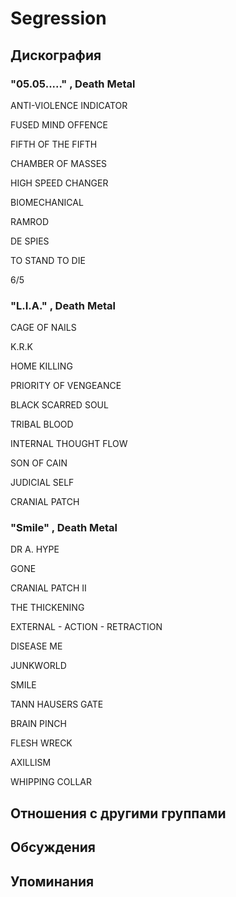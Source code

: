 # Segression



## Дискография

### "05.05....." , Death Metal

ANTI-VIOLENCE INDICATOR

FUSED MIND OFFENCE

FIFTH OF THE FIFTH

CHAMBER OF MASSES

HIGH SPEED CHANGER

BIOMECHANICAL

RAMROD

DE SPIES

TO STAND TO DIE

6/5

 


### "L.I.A." , Death Metal

CAGE OF NAILS

K.R.K

HOME KILLING

PRIORITY OF VENGEANCE

BLACK SCARRED SOUL

TRIBAL BLOOD

INTERNAL THOUGHT  FLOW

SON OF CAIN

JUDICIAL SELF

CRANIAL PATCH

 


### "Smile" , Death Metal

DR A. HYPE

GONE

CRANIAL PATCH II

THE THICKENING

EXTERNAL - ACTION - RETRACTION

DISEASE ME

JUNKWORLD

SMILE

TANN HAUSERS GATE

BRAIN PINCH

FLESH WRECK

AXILLISM

WHIPPING COLLAR
 

 




## Отношения с другими группами


## Обсуждения


## Упоминания

